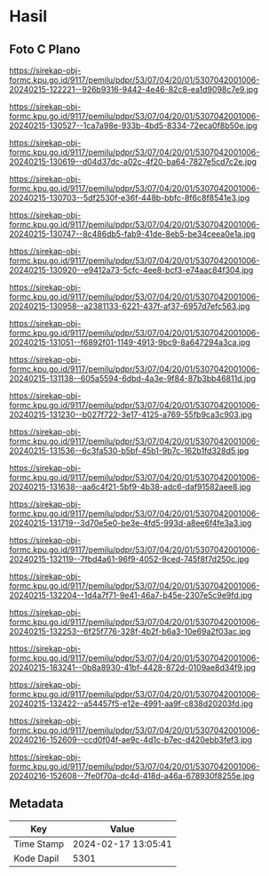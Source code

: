 # Hasil

## Foto C Plano

https://sirekap-obj-formc.kpu.go.id/9117/pemilu/pdpr/53/07/04/20/01/5307042001006-20240215-122221--926b9316-9442-4e46-82c8-ea1d9098c7e9.jpg

https://sirekap-obj-formc.kpu.go.id/9117/pemilu/pdpr/53/07/04/20/01/5307042001006-20240215-130527--1ca7a98e-933b-4bd5-8334-72eca0f8b50e.jpg

https://sirekap-obj-formc.kpu.go.id/9117/pemilu/pdpr/53/07/04/20/01/5307042001006-20240215-130619--d04d37dc-a02c-4f20-ba64-7827e5cd7c2e.jpg

https://sirekap-obj-formc.kpu.go.id/9117/pemilu/pdpr/53/07/04/20/01/5307042001006-20240215-130703--5df2530f-e36f-448b-bbfc-8f6c8f8541e3.jpg

https://sirekap-obj-formc.kpu.go.id/9117/pemilu/pdpr/53/07/04/20/01/5307042001006-20240215-130747--8c486db5-fab9-41de-8eb5-be34ceea0e1a.jpg

https://sirekap-obj-formc.kpu.go.id/9117/pemilu/pdpr/53/07/04/20/01/5307042001006-20240215-130920--e9412a73-5cfc-4ee8-bcf3-e74aac84f304.jpg

https://sirekap-obj-formc.kpu.go.id/9117/pemilu/pdpr/53/07/04/20/01/5307042001006-20240215-130958--a2381133-6221-437f-af37-6957d7efc563.jpg

https://sirekap-obj-formc.kpu.go.id/9117/pemilu/pdpr/53/07/04/20/01/5307042001006-20240215-131051--f6892f01-1149-4913-9bc9-8a647294a3ca.jpg

https://sirekap-obj-formc.kpu.go.id/9117/pemilu/pdpr/53/07/04/20/01/5307042001006-20240215-131138--605a5594-6dbd-4a3e-9f84-87b3bb46811d.jpg

https://sirekap-obj-formc.kpu.go.id/9117/pemilu/pdpr/53/07/04/20/01/5307042001006-20240215-131230--b027f722-3e17-4125-a769-55fb9ca3c903.jpg

https://sirekap-obj-formc.kpu.go.id/9117/pemilu/pdpr/53/07/04/20/01/5307042001006-20240215-131536--6c3fa530-b5bf-45b1-9b7c-162b1fd328d5.jpg

https://sirekap-obj-formc.kpu.go.id/9117/pemilu/pdpr/53/07/04/20/01/5307042001006-20240215-131638--aa6c4f21-5bf9-4b38-adc6-daf91582aee8.jpg

https://sirekap-obj-formc.kpu.go.id/9117/pemilu/pdpr/53/07/04/20/01/5307042001006-20240215-131719--3d70e5e0-be3e-4fd5-993d-a8ee6f4fe3a3.jpg

https://sirekap-obj-formc.kpu.go.id/9117/pemilu/pdpr/53/07/04/20/01/5307042001006-20240215-132119--7fbd4a61-96f9-4052-9ced-745f8f7d250c.jpg

https://sirekap-obj-formc.kpu.go.id/9117/pemilu/pdpr/53/07/04/20/01/5307042001006-20240215-132204--1d4a7f71-9e41-46a7-b45e-2307e5c9e9fd.jpg

https://sirekap-obj-formc.kpu.go.id/9117/pemilu/pdpr/53/07/04/20/01/5307042001006-20240215-132253--6f25f776-328f-4b2f-b6a3-10e69a2f03ac.jpg

https://sirekap-obj-formc.kpu.go.id/9117/pemilu/pdpr/53/07/04/20/01/5307042001006-20240215-183241--0b8a8930-41bf-4428-872d-0109ae8d34f9.jpg

https://sirekap-obj-formc.kpu.go.id/9117/pemilu/pdpr/53/07/04/20/01/5307042001006-20240215-132422--a54457f5-e12e-4991-aa9f-c838d20203fd.jpg

https://sirekap-obj-formc.kpu.go.id/9117/pemilu/pdpr/53/07/04/20/01/5307042001006-20240216-152609--ccd0f04f-ae9c-4d1c-b7ec-d420ebb3fef3.jpg

https://sirekap-obj-formc.kpu.go.id/9117/pemilu/pdpr/53/07/04/20/01/5307042001006-20240216-152608--7fe0f70a-dc4d-418d-a46a-678930f8255e.jpg


## Metadata

| Key        | Value               |
| ---------- | ------------------- |
| Time Stamp | 2024-02-17 13:05:41 |
| Kode Dapil | 5301                |



